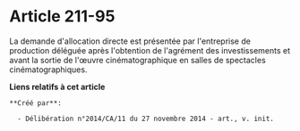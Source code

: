 # Article 211-95

La demande d'allocation directe est présentée par l'entreprise de production déléguée après l'obtention de l'agrément des
investissements et avant la sortie de l'œuvre cinématographique en salles de spectacles cinématographiques.

**Liens relatifs à cet article**

	**Créé par**:

	  - Délibération n°2014/CA/11 du 27 novembre 2014 - art., v. init.
